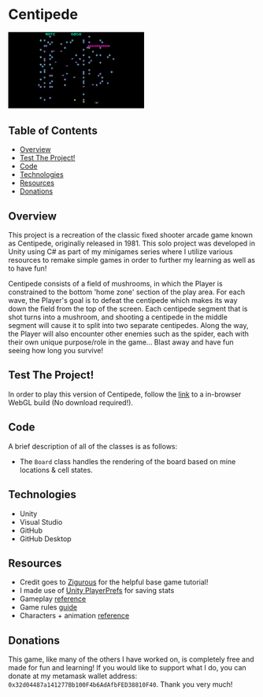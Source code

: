 # Centipede
<img width="276.48" height="155.52" src="https://github.com/SergeiBak/PersonalWebsite/blob/master/images/centipede.png?raw=true">

## Table of Contents
* [Overview](#Overview)
* [Test The Project!](#test-the-project)
* [Code](#Code)
* [Technologies](#Technologies)
* [Resources](#Resources)
* [Donations](#Donations)

## Overview
This project is a recreation of the classic fixed shooter arcade game known as Centipede, originally released in 1981. This solo project was developed in Unity using C# as part of my minigames series where I utilize various resources to remake simple games in order to further my learning as well as to have fun!   

Centipede consists of a field of mushrooms, in which the Player is constrained to the bottom 'home zone' section of the play area. For each wave, the Player's goal 
is to defeat the centipede which makes its way down the field from the top of the screen. Each centipede segment that is shot turns into a mushroom, and shooting a 
centipede in the middle segment will cause it to split into two separate centipedes. Along the way, the Player will also encounter other enemies such as the spider, each with their own unique purpose/role in the game... Blast away and have fun seeing how long you survive!    
 
## Test The Project!
In order to play this version of Centipede, follow the [link](https://sergeibak.github.io/PersonalWebsite/centipede.html) to a in-browser WebGL build (No download required!).

## Code
A brief description of all of the classes is as follows:
- The `Board` class handles the rendering of the board based on mine locations & cell states.

## Technologies
- Unity
- Visual Studio
- GitHub
- GitHub Desktop

## Resources
- Credit goes to [Zigurous](https://www.youtube.com/channel/UCyaKsKqYTghxgAqywfefAzg) for the helpful base game tutorial!
- I made use of [Unity PlayerPrefs](https://docs.unity3d.com/ScriptReference/PlayerPrefs.html) for saving stats
- Gameplay [reference](https://www.youtube.com/watch?v=V7XEmf02zEM)
- Game rules [guide](https://www.digitpress.com/library/books/book_vmg_centipede.pdf)
- Characters + animation [reference](https://www.retrogamedeconstructionzone.com/2020/08/the-characters-of-centipede.html)

## Donations
This game, like many of the others I have worked on, is completely free and made for fun and learning! If you would like to support what I do, you can donate at my metamask wallet address: ```0x32d04487a141277Bb100F4b6AdAfbFED38810F40```. Thank you very much!
